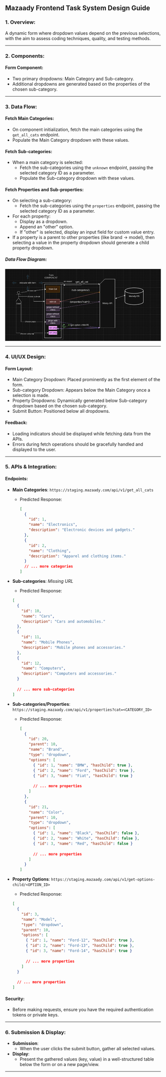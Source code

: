 ## **Mazaady Frontend Task System Design Guide**

### 1. **Overview**:

A dynamic form where dropdown values depend on the previous selections, with the aim to assess coding techniques, quality, and testing methods.

---

### 2. **Components**:

#### **Form Component**:

- Two primary dropdowns: Main Category and Sub-category.
- Additional dropdowns are generated based on the properties of the chosen sub-category.

---

### 3. **Data Flow**:

#### **Fetch Main Categories**:

- On component initialization, fetch the main categories using the `get_all_cats` endpoint.
- Populate the Main Category dropdown with these values.

#### **Fetch Sub-categories**:

- When a main category is selected:
  - Fetch the sub-categories using the `unknown` endpoint, passing the selected category ID as a parameter.
  - Populate the Sub-category dropdown with these values.

#### **Fetch Properties and Sub-properties**:

- On selecting a sub-category:
  - Fetch the sub-categories using the `properties` endpoint, passing the selected category ID as a parameter.
- For each property:
  - Display as a dropdown.
  - Append an "other" option.
  - If "other" is selected, display an input field for custom value entry.
- If a property is a parent to other properties (like brand -> model), then selecting a value in the property dropdown should generate a child property dropdown.

##### **Data Flow Diagram**:

![alt](image.png)

---

### 4. **UI/UX Design**:

#### **Form Layout**:

- Main Category Dropdown: Placed prominently as the first element of the form.
- Sub-category Dropdown: Appears below the Main Category once a selection is made.
- Property Dropdowns: Dynamically generated below Sub-category dropdown based on the chosen sub-category.
- Submit Button: Positioned below all dropdowns.

#### **Feedback**:

- Loading indicators should be displayed while fetching data from the APIs.
- Errors during fetch operations should be gracefully handled and displayed to the user.

---

### 5. **APIs & Integration**:

#### **Endpoints**:

- **Main Categories**: `https://staging.mazaady.com/api/v1/get_all_cats`
  - Predicted Response:
    ```json
    [
      {
        "id": 1,
        "name": "Electronics",
        "description": "Electronic devices and gadgets."
      },
      {
        "id": 2,
        "name": "Clothing",
        "description": "Apparel and clothing items."
      }
      // ... more categories
    ]
    ```
- **Sub-categories**: _Missing URL_

  - Predicted Response:

  ```json
  [
    {
      "id": 10,
      "name": "Cars",
      "description": "Cars and automobiles."
    },
    {
      "id": 11,
      "name": "Mobile Phones",
      "description": "Mobile phones and accessories."
    },
    {
      "id": 12,
      "name": "Computers",
      "description": "Computers and accessories."
    }

    // ... more sub-categories
  ]
  ```

- **Sub-categories/Properties**: `https://staging.mazaady.com/api/v1/properties?cat=<CATEGORY_ID>`

  - Predicted Response:

    ```json
    [
      {
        "id": 20,
        "parent": 10,
        "name": "Brand",
        "type": "dropdown",
        "options": [
          { "id": 1, "name": "BMW", "hasChild": true },
          { "id": 2, "name": "Ford", "hasChild": true },
          { "id": 3, "name": "Fiat", "hasChild": true }

          // ... more properties
        ]
      },
      {
        "id": 21,
        "name": "Color",
        "parent": 10,
        "type": "dropdown",
        "options": [
          { "id": 1, "name": "Black", "hasChild": false },
          { "id": 2, "name": "White", "hasChild": false },
          { "id": 3, "name": "Red", "hasChild": false }

          // ... more properties
        ]
      }
    ]
    ```

- **Property Options**: `https://staging.mazaady.com/api/v1/get-options-child/<OPTION_ID>`

  - Predicted Response:

  ```json
  [
    {
      "id": 3,
      "name": "Model",
      "type": "dropdown",
      "parent": 10,
      "options": [
        { "id": 1, "name": "Ford-12", "hasChild": true },
        { "id": 2, "name": "Ford-13", "hasChild": true },
        { "id": 3, "name": "Ford-14", "hasChild": true }

        // ... more properties
      ]
    }

    // ... more properties
  ]
  ```

#### **Security**:

- Before making requests, ensure you have the required authentication tokens or private keys.

---

### 6. **Submission & Display**:

- **Submission**:
  - When the user clicks the submit button, gather all selected values.
- **Display**:
  - Present the gathered values (key, value) in a well-structured table below the form or on a new page/view.

---
